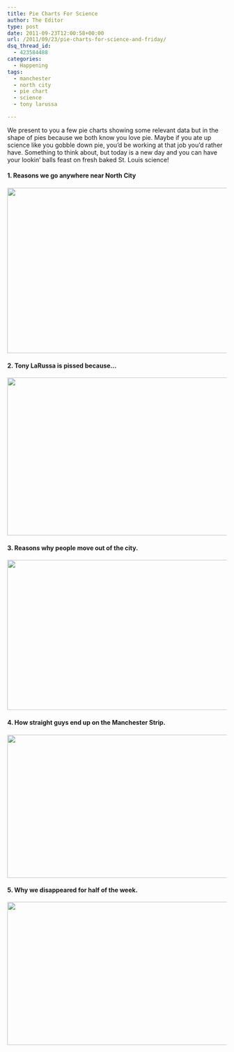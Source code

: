 ```yaml
---
title: Pie Charts For Science
author: The Editor
type: post
date: 2011-09-23T12:00:58+00:00
url: /2011/09/23/pie-charts-for-science-and-friday/
dsq_thread_id:
  - 423584488
categories:
  - Happening
tags:
  - manchester
  - north city
  - pie chart
  - science
  - tony larussa

---
```

We present to you a few pie charts showing some relevant data but in the shape of pies because we both know you love pie. Maybe if you ate up science like you gobble down pie, you&#8217;d be working at that job you&#8217;d rather have. Something to think about, but today is a new day and you can have your lookin&#8217; balls feast on fresh baked St. Louis science!

#### 1. Reasons we go anywhere near North City

#### [<img class="aligncenter size-full wp-image-10613" title="piechart_north_city" src="http://media.punchingkitty.com/wordpress/2011/09/piechart_north_city.jpg" alt="" width="549" height="380" />][1]

#### 2. Tony LaRussa is pissed because&#8230;

#### [<img class="aligncenter size-full wp-image-10612" title="piechart_larussa" src="http://media.punchingkitty.com/wordpress/2011/09/piechart_larussa.jpg" alt="" width="551" height="363" />][2]

#### 3. Reasons why people move out of the city.

#### [<img class="aligncenter size-full wp-image-10611" title="piechart_move_city" src="http://media.punchingkitty.com/wordpress/2011/09/piechart_move_city.jpg" alt="" width="551" height="345" />][3]

#### 4. How straight guys end up on the Manchester Strip.

#### [<img class="aligncenter size-full wp-image-10609" title="piechart_manchester" src="http://media.punchingkitty.com/wordpress/2011/09/piechart_manchester.jpg" alt="" width="559" height="329" />][4]

#### 5. Why we disappeared for half of the week.

[<img class="aligncenter size-full wp-image-10610" title="piechart_no_posts" src="http://media.punchingkitty.com/wordpress/2011/09/piechart_no_posts.jpg" alt="" width="566" height="329" />][5]

 [1]: http://media.punchingkitty.com/wordpress/2011/09/piechart_north_city.jpg
 [2]: http://media.punchingkitty.com/wordpress/2011/09/piechart_larussa.jpg
 [3]: http://media.punchingkitty.com/wordpress/2011/09/piechart_move_city.jpg
 [4]: http://media.punchingkitty.com/wordpress/2011/09/piechart_manchester.jpg
 [5]: http://media.punchingkitty.com/wordpress/2011/09/piechart_no_posts.jpg